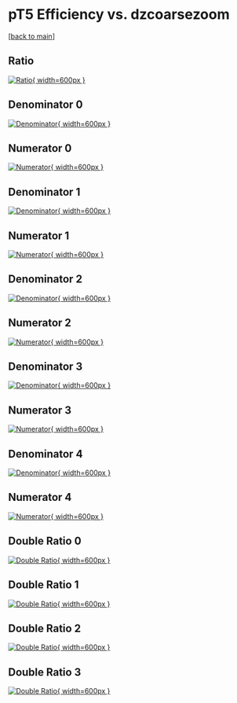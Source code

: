 # pT5 Efficiency vs. dzcoarsezoom

[[back to main](./)]



## Ratio

[![Ratio](../mtv/var/pT5_base_0_1_eff_dzcoarsezoom.png){ width=600px }](../mtv/var/pT5_base_0_1_eff_dzcoarsezoom.pdf)

## Denominator 0

[![Denominator](../mtv/den/pT5_base_0_1_eff_dzcoarsezoom_den0.png){ width=600px }](../mtv/den/pT5_base_0_1_eff_dzcoarsezoom_den0.pdf)

## Numerator 0

[![Numerator](../mtv/num/pT5_base_0_1_eff_dzcoarsezoom_num0.png){ width=600px }](../mtv/num/pT5_base_0_1_eff_dzcoarsezoom_num0.pdf)

## Denominator 1

[![Denominator](../mtv/den/pT5_base_0_1_eff_dzcoarsezoom_den1.png){ width=600px }](../mtv/den/pT5_base_0_1_eff_dzcoarsezoom_den1.pdf)

## Numerator 1

[![Numerator](../mtv/num/pT5_base_0_1_eff_dzcoarsezoom_num1.png){ width=600px }](../mtv/num/pT5_base_0_1_eff_dzcoarsezoom_num1.pdf)

## Denominator 2

[![Denominator](../mtv/den/pT5_base_0_1_eff_dzcoarsezoom_den2.png){ width=600px }](../mtv/den/pT5_base_0_1_eff_dzcoarsezoom_den2.pdf)

## Numerator 2

[![Numerator](../mtv/num/pT5_base_0_1_eff_dzcoarsezoom_num2.png){ width=600px }](../mtv/num/pT5_base_0_1_eff_dzcoarsezoom_num2.pdf)

## Denominator 3

[![Denominator](../mtv/den/pT5_base_0_1_eff_dzcoarsezoom_den3.png){ width=600px }](../mtv/den/pT5_base_0_1_eff_dzcoarsezoom_den3.pdf)

## Numerator 3

[![Numerator](../mtv/num/pT5_base_0_1_eff_dzcoarsezoom_num3.png){ width=600px }](../mtv/num/pT5_base_0_1_eff_dzcoarsezoom_num3.pdf)

## Denominator 4

[![Denominator](../mtv/den/pT5_base_0_1_eff_dzcoarsezoom_den4.png){ width=600px }](../mtv/den/pT5_base_0_1_eff_dzcoarsezoom_den4.pdf)

## Numerator 4

[![Numerator](../mtv/num/pT5_base_0_1_eff_dzcoarsezoom_num4.png){ width=600px }](../mtv/num/pT5_base_0_1_eff_dzcoarsezoom_num4.pdf)

## Double Ratio 0

[![Double Ratio](../mtv/ratio/pT5_base_0_1_eff_dzcoarsezoom_ratio0.png){ width=600px }](../mtv/ratio/pT5_base_0_1_eff_dzcoarsezoom_ratio0.pdf)

## Double Ratio 1

[![Double Ratio](../mtv/ratio/pT5_base_0_1_eff_dzcoarsezoom_ratio1.png){ width=600px }](../mtv/ratio/pT5_base_0_1_eff_dzcoarsezoom_ratio1.pdf)

## Double Ratio 2

[![Double Ratio](../mtv/ratio/pT5_base_0_1_eff_dzcoarsezoom_ratio2.png){ width=600px }](../mtv/ratio/pT5_base_0_1_eff_dzcoarsezoom_ratio2.pdf)

## Double Ratio 3

[![Double Ratio](../mtv/ratio/pT5_base_0_1_eff_dzcoarsezoom_ratio3.png){ width=600px }](../mtv/ratio/pT5_base_0_1_eff_dzcoarsezoom_ratio3.pdf)

